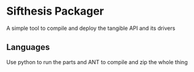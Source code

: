 # Sifthesis Packager

A simple tool to compile and deploy the tangible API and its drivers

## Languages
Use python to run the parts and ANT to compile and zip the whole thing